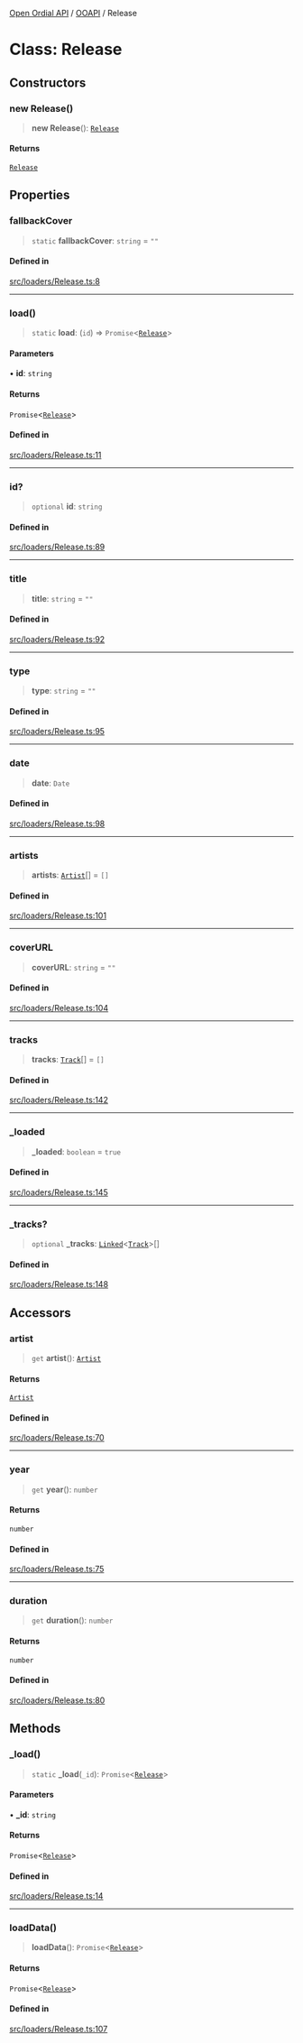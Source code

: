 [Open Ordial API](../../README.md) / [OOAPI](../README.md) / Release

# Class: Release

## Constructors

### new Release()

> **new Release**(): [`Release`](Release.md)

#### Returns

[`Release`](Release.md)

## Properties

### fallbackCover

> `static` **fallbackCover**: `string` = `""`

#### Defined in

[src/loaders/Release.ts:8](https://github.com/open-ordinal/open-ordinal-api/blob/727b99edb71d9e2feb76fbc2eae8d4b22e6a8312/src/loaders/Release.ts#L8)

***

### load()

> `static` **load**: (`id`) => `Promise`\<[`Release`](Release.md)\>

#### Parameters

• **id**: `string`

#### Returns

`Promise`\<[`Release`](Release.md)\>

#### Defined in

[src/loaders/Release.ts:11](https://github.com/open-ordinal/open-ordinal-api/blob/727b99edb71d9e2feb76fbc2eae8d4b22e6a8312/src/loaders/Release.ts#L11)

***

### id?

> `optional` **id**: `string`

#### Defined in

[src/loaders/Release.ts:89](https://github.com/open-ordinal/open-ordinal-api/blob/727b99edb71d9e2feb76fbc2eae8d4b22e6a8312/src/loaders/Release.ts#L89)

***

### title

> **title**: `string` = `""`

#### Defined in

[src/loaders/Release.ts:92](https://github.com/open-ordinal/open-ordinal-api/blob/727b99edb71d9e2feb76fbc2eae8d4b22e6a8312/src/loaders/Release.ts#L92)

***

### type

> **type**: `string` = `""`

#### Defined in

[src/loaders/Release.ts:95](https://github.com/open-ordinal/open-ordinal-api/blob/727b99edb71d9e2feb76fbc2eae8d4b22e6a8312/src/loaders/Release.ts#L95)

***

### date

> **date**: `Date`

#### Defined in

[src/loaders/Release.ts:98](https://github.com/open-ordinal/open-ordinal-api/blob/727b99edb71d9e2feb76fbc2eae8d4b22e6a8312/src/loaders/Release.ts#L98)

***

### artists

> **artists**: [`Artist`](Artist.md)[] = `[]`

#### Defined in

[src/loaders/Release.ts:101](https://github.com/open-ordinal/open-ordinal-api/blob/727b99edb71d9e2feb76fbc2eae8d4b22e6a8312/src/loaders/Release.ts#L101)

***

### coverURL

> **coverURL**: `string` = `""`

#### Defined in

[src/loaders/Release.ts:104](https://github.com/open-ordinal/open-ordinal-api/blob/727b99edb71d9e2feb76fbc2eae8d4b22e6a8312/src/loaders/Release.ts#L104)

***

### tracks

> **tracks**: [`Track`](Track.md)[] = `[]`

#### Defined in

[src/loaders/Release.ts:142](https://github.com/open-ordinal/open-ordinal-api/blob/727b99edb71d9e2feb76fbc2eae8d4b22e6a8312/src/loaders/Release.ts#L142)

***

### \_loaded

> **\_loaded**: `boolean` = `true`

#### Defined in

[src/loaders/Release.ts:145](https://github.com/open-ordinal/open-ordinal-api/blob/727b99edb71d9e2feb76fbc2eae8d4b22e6a8312/src/loaders/Release.ts#L145)

***

### \_tracks?

> `optional` **\_tracks**: [`Linked`](../namespaces/OOMD/type-aliases/Linked.md)\<[`Track`](../namespaces/OOMD/interfaces/Track.md)\>[]

#### Defined in

[src/loaders/Release.ts:148](https://github.com/open-ordinal/open-ordinal-api/blob/727b99edb71d9e2feb76fbc2eae8d4b22e6a8312/src/loaders/Release.ts#L148)

## Accessors

### artist

> `get` **artist**(): [`Artist`](Artist.md)

#### Returns

[`Artist`](Artist.md)

#### Defined in

[src/loaders/Release.ts:70](https://github.com/open-ordinal/open-ordinal-api/blob/727b99edb71d9e2feb76fbc2eae8d4b22e6a8312/src/loaders/Release.ts#L70)

***

### year

> `get` **year**(): `number`

#### Returns

`number`

#### Defined in

[src/loaders/Release.ts:75](https://github.com/open-ordinal/open-ordinal-api/blob/727b99edb71d9e2feb76fbc2eae8d4b22e6a8312/src/loaders/Release.ts#L75)

***

### duration

> `get` **duration**(): `number`

#### Returns

`number`

#### Defined in

[src/loaders/Release.ts:80](https://github.com/open-ordinal/open-ordinal-api/blob/727b99edb71d9e2feb76fbc2eae8d4b22e6a8312/src/loaders/Release.ts#L80)

## Methods

### \_load()

> `static` **\_load**(`_id`): `Promise`\<[`Release`](Release.md)\>

#### Parameters

• **\_id**: `string`

#### Returns

`Promise`\<[`Release`](Release.md)\>

#### Defined in

[src/loaders/Release.ts:14](https://github.com/open-ordinal/open-ordinal-api/blob/727b99edb71d9e2feb76fbc2eae8d4b22e6a8312/src/loaders/Release.ts#L14)

***

### loadData()

> **loadData**(): `Promise`\<[`Release`](Release.md)\>

#### Returns

`Promise`\<[`Release`](Release.md)\>

#### Defined in

[src/loaders/Release.ts:107](https://github.com/open-ordinal/open-ordinal-api/blob/727b99edb71d9e2feb76fbc2eae8d4b22e6a8312/src/loaders/Release.ts#L107)
